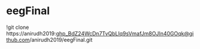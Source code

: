 # eegFinal
!git clone https://anirudh2019: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@github.com/anirudh2019/eegFinal.git
